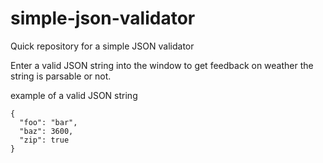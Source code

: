 # simple-json-validator
Quick repository for a simple JSON validator


Enter a valid JSON string into the window to get feedback on weather the string is parsable or not.

example of a valid JSON string

```
{
  "foo": "bar",
  "baz": 3600,
  "zip": true
}
```
